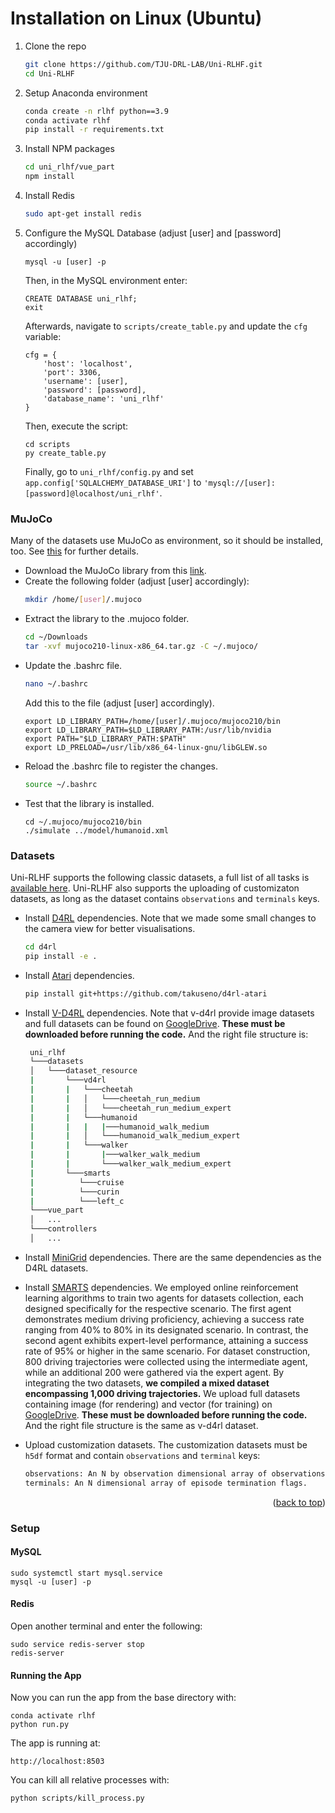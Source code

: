 # Installation on Linux (Ubuntu)

1. Clone the repo
   ```sh
   git clone https://github.com/TJU-DRL-LAB/Uni-RLHF.git
   cd Uni-RLHF
   ```
2. Setup Anaconda environment
    ```sh
    conda create -n rlhf python==3.9
    conda activate rlhf
    pip install -r requirements.txt
    ```
3. Install NPM packages
   ```sh
   cd uni_rlhf/vue_part
   npm install
   ```
4. Install Redis
   ```sh
   sudo apt-get install redis
   ```
5. Configure the MySQL Database (adjust [user] and [password] accordingly)
   ```
   mysql -u [user] -p
   ```
   Then, in the MySQL environment enter:
   ```
   CREATE DATABASE uni_rlhf;
   exit
   ```
   Afterwards, navigate to ``scripts/create_table.py`` and update the ``cfg`` variable:
   ```
   cfg = {
       'host': 'localhost',
       'port': 3306,
       'username': [user],
       'password': [password],
       'database_name': 'uni_rlhf'
   }
   ```
   Then, execute the script:
   ```
   cd scripts
   py create_table.py
   ```
   Finally, go to `uni_rlhf/config.py` and set ``app.config['SQLALCHEMY_DATABASE_URI']`` to ``'mysql://[user]:[password]@localhost/uni_rlhf'``.
   
### MuJoCo

Many of the datasets use MuJoCo as environment, so it should be installed, too. See [this](https://gist.github.com/saratrajput/60b1310fe9d9df664f9983b38b50d5da) for further details.
* Download the MuJoCo library from this [link](https://mujoco.org/download/mujoco210-linux-x86_64.tar.gz).
* Create the following folder (adjust [user] accordingly):
    ```sh
    mkdir /home/[user]/.mujoco
    ```
* Extract the library to the .mujoco folder.
    ```sh
    cd ~/Downloads
    tar -xvf mujoco210-linux-x86_64.tar.gz -C ~/.mujoco/
    ```
* Update the .bashrc file.
    ```sh
    nano ~/.bashrc
    ```
    Add this to the file (adjust [user] accordingly).
    ```
    export LD_LIBRARY_PATH=/home/[user]/.mujoco/mujoco210/bin 
    export LD_LIBRARY_PATH=$LD_LIBRARY_PATH:/usr/lib/nvidia 
    export PATH="$LD_LIBRARY_PATH:$PATH" 
    export LD_PRELOAD=/usr/lib/x86_64-linux-gnu/libGLEW.so
    ```
* Reload the .bashrc file to register the changes.
    ```sh
    source ~/.bashrc
    ```
* Test that the library is installed.
    ```
    cd ~/.mujoco/mujoco210/bin
    ./simulate ../model/humanoid.xml
    ``` 

### Datasets

Uni-RLHF supports the following classic datasets, a full list of all tasks is [available here](). Uni-RLHF also supports the uploading of customizaton datasets, as long as the dataset contains `observations` and `terminals` keys.

* Install [D4RL](https://github.com/Farama-Foundation/D4RL) dependencies. Note that we made some small changes to the camera view for better visualisations.
   ```sh  
   cd d4rl
   pip install -e .
   ```
* Install [Atari](https://github.com/takuseno/d4rl-atari) dependencies.
   ```sh  
   pip install git+https://github.com/takuseno/d4rl-atari
   ```
* Install [V-D4RL](https://github.com/conglu1997/v-d4rl) dependencies. Note that v-d4rl provide image datasets and full datasets can be found on [GoogleDrive](https://drive.google.com/drive/folders/15HpW6nlJexJP5A4ygGk-1plqt9XdcWGI). **These must be downloaded before running the code.** And the right file structure is:  
   ```sh  
    uni_rlhf
    └───datasets
    │   └───dataset_resource
    |       └───vd4rl
    |       |   └───cheetah
    |       |   │   └───cheetah_run_medium
    |       |   │   └───cheetah_run_medium_expert
    |       |   └───humanoid
    |       |   |   |───humanoid_walk_medium
    |       |   │   └───humanoid_walk_medium_expert
    |       |   └───walker
    |       |       |───walker_walk_medium
    |       |       └───walker_walk_medium_expert
    |       └───smarts
    |          └───cruise
    |          └───curin
    |          └───left_c
    └───vue_part
    │   ...
    └───controllers
    │   ...
   ```
* Install [MiniGrid](https://github.com/Farama-Foundation/Minigrid) dependencies. There are the same dependencies as the D4RL datasets.  
* Install [SMARTS](https://github.com/huawei-noah/SMARTS/tree/master) dependencies. We employed online reinforcement learning algorithms to train two agents for datasets collection, each designed specifically for the respective scenario. The first agent demonstrates medium driving proficiency, achieving a success rate ranging from 40% to 80% in its designated scenario. In contrast, the second agent exhibits expert-level performance, attaining a success rate of 95% or higher in the same scenario. For dataset construction, 800 driving trajectories were collected using the intermediate agent, while an additional 200 were gathered via
the expert agent. By integrating the two datasets, **we compiled a mixed dataset encompassing 1,000 driving trajectories.** We upload full datasets containing image (for rendering) and vector (for training) on [GoogleDrive](https://drive.google.com/drive/folders/15HpW6nlJexJP5A4ygGk-1plqt9XdcWGI). **These must be downloaded before running the code.** And the right file structure is the same as v-d4rl dataset.
* Upload customization datasets. The customization datasets must be `h5df` format and contain `observations` and `terminal` keys:

    ```sh
    observations: An N by observation dimensional array of observations.
    terminals: An N dimensional array of episode termination flags. 
    ```

<p align="right">(<a href="#readme-top">back to top</a>)</p>

<!-- #### Docker

We also provide a Dockerfile for easy installation. You can build the docker image by running

   ```sh
   cd docker && docker build . -t <user>/uni-rlhf:0.1.0
   ``` -->

### Setup

#### MySQL
   ```
   sudo systemctl start mysql.service
   mysql -u [user] -p
   ```

#### Redis
Open another terminal and enter the following:
   ```
   sudo service redis-server stop
   redis-server
   ```

#### Running the App
Now you can run the app from the base directory with:        

   ```python3 
   conda activate rlhf
   python run.py
   ```
The app is running at: 
   ```python3 
   http://localhost:8503
   ```
You can kill all relative processes with:
   ```python3 
   python scripts/kill_process.py
   ```